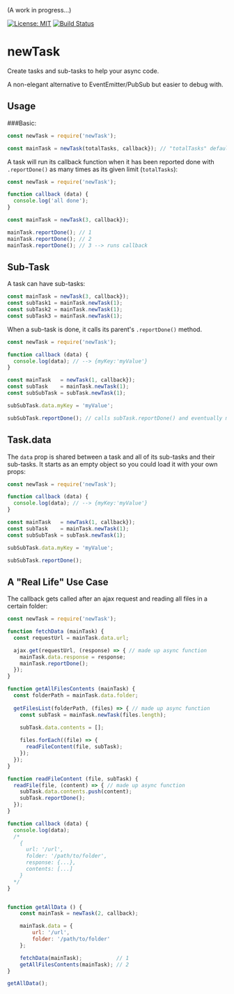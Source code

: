 (A work in progress...)

[![License: MIT](https://img.shields.io/badge/License-MIT-blue.svg)](https://opensource.org/licenses/MIT)
[![Build Status](https://travis-ci.org/taitulism/newTask.svg?branch=develop)](https://travis-ci.org/taitulism/newTask)

newTask
=======
Create tasks and sub-tasks to help your async code.

A non-elegant alternative to EventEmitter/PubSub but easier to debug with.

Usage
-----
###Basic:
```js
const newTask = require('newTask');

const mainTask = newTask(totalTasks, callback}); // "totalTasks" default is: 1
```

A task will run its callback function when it has been reported done with `.reportDone()` as many times as its given limit (`totalTasks`):
```js
const newTask = require('newTask');

function callback (data) {
  console.log('all done');
}

const mainTask = newTask(3, callback});

mainTask.reportDone(); // 1
mainTask.reportDone(); // 2
mainTask.reportDone(); // 3 --> runs callback
```


Sub-Task
--------
A task can have sub-tasks:
```js
const mainTask = newTask(3, callback});
const subTask1 = mainTask.newTask(1);
const subTask2 = mainTask.newTask(1);
const subTask3 = mainTask.newTask(1);
```

When a sub-task is done, it calls its parent's `.reportDone()` method.
```js
const newTask = require('newTask');

function callback (data) {
  console.log(data); // --> {myKey:'myValue'}
}

const mainTask   = newTask(1, callback});
const subTask    = mainTask.newTask(1);
const subSubTask = subTask.newTask(1);

subSubTask.data.myKey = 'myValue';

subSubTask.reportDone(); // calls subTask.reportDone() and eventually mainTask.reportDone()
```



Task.data
---------
The `data` prop is shared between a task and all of its sub-tasks and their sub-tasks. It starts as an empty object so you could load it with your own props:
```js
const newTask = require('newTask');

function callback (data) {
  console.log(data); // --> {myKey:'myValue'}
}

const mainTask   = newTask(1, callback});
const subTask    = mainTask.newTask(1);
const subSubTask = subTask.newTask(1);

subSubTask.data.myKey = 'myValue';

subSubTask.reportDone();
```

A "Real Life" Use Case
----------------------
The callback gets called after an ajax request and reading all files in a certain folder:
```js
const newTask = require('newTask');

function fetchData (mainTask) {
  const requestUrl = mainTask.data.url;

  ajax.get(requestUrl, (response) => { // made up async function
    mainTask.data.response = response;
    mainTask.reportDone();
  });
}

function getAllFilesContents (mainTask) {
  const folderPath = mainTask.data.folder;
  
  getFilesList(folderPath, (files) => { // made up async function
    const subTask = mainTask.newTask(files.length);
    
    subTask.data.contents = [];

    files.forEach((file) => {
      readFileContent(file, subTask);
    });
  });
}

function readFileContent (file, subTask) {
  readFile(file, (content) => { // made up async function
    subTask.data.contents.push(content);
    subTask.reportDone();
  });
}

function callback (data) {
  console.log(data);
  /*
    {
      url: '/url',
      folder: '/path/to/folder',
      response: {...},
      contents: [...]
    }
  */
}


function getAllData () {
    const mainTask = newTask(2, callback);

    mainTask.data = {
        url: '/url',
        folder: '/path/to/folder'
    };

    fetchData(mainTask);           // 1
    getAllFilesContents(mainTask); // 2
}

getAllData();
```

